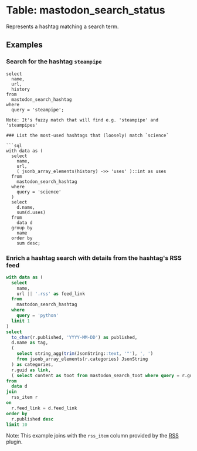 # Table: mastodon_search_status

Represents a hashtag matching a search term.

## Examples

### Search for the hashtag `steampipe`

```
select
  name,
  url,
  history
from
  mastodon_search_hashtag
where
  query = 'steampipe';

Note: It's fuzzy match that will find e.g. 'steampipe' and 'steampipes'

### List the most-used hashtags that (loosely) match `science`

```sql
with data as (
  select 
    name,
    url,
    ( jsonb_array_elements(history) ->> 'uses' )::int as uses 
  from 
    mastodon_search_hashtag 
  where 
    query = 'science'
  )
  select 
    d.name,
    sum(d.uses) 
  from 
    data d
  group by
    name 
  order by
    sum desc;
```

### Enrich a hashtag search with details from the hashtag's RSS feed

```sql
with data as (
  select
    name,
    url || '.rss' as feed_link
  from
    mastodon_search_hashtag
  where
    query = 'python'
  limit 1
)
select
  to_char(r.published, 'YYYY-MM-DD') as published,
  d.name as tag,
  (
    select string_agg(trim(JsonString::text, '"'), ', ')
    from jsonb_array_elements(r.categories) JsonString
  ) as categories,
  r.guid as link,
  ( select content as toot from mastodon_search_toot where query = r.guid ) as content
from
  data d
join
  rss_item r
on
  r.feed_link = d.feed_link
order by
  r.published desc
limit 10
```

Note: This example joins with the `rss_item` column provided by the [RSS](https://hub.steampipe.io/plugins/turbot/rss) plugin.

